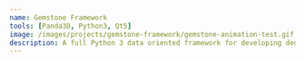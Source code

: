 ```yaml
---
name: Gemstone Framework
tools: [Panda3D, Python3, Qt5]
image: /images/projects/gemstone-framework/gemstone-animation-test.gif
description: A full Python 3 data oriented framework for developing dedicated online games, built ontop of the Panda3D module.
---
```

